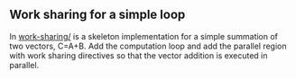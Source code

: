 ## Work sharing for a simple loop ##

In [work-sharing/](work-sharing/) is a skeleton implementation for a
simple summation of two vectors, C=A+B. Add the computation loop and
add the parallel region with work sharing directives so that the
vector addition is executed in parallel.
